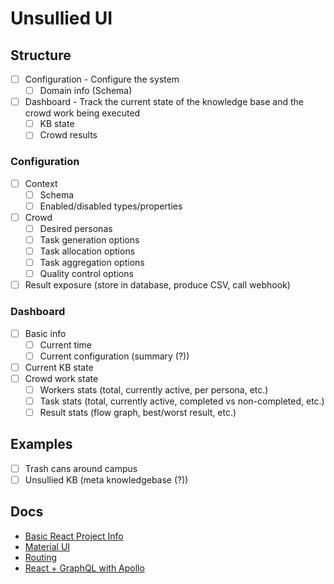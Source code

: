 # Unsullied UI

## Structure
- [ ] Configuration - Configure the system
  - [ ] Domain info (Schema)
- [ ] Dashboard - Track the current state of the knowledge base and the crowd work being executed
  - [ ] KB state
  - [ ] Crowd results

### Configuration
- [ ] Context
  - [ ] Schema
  - [ ] Enabled/disabled types/properties
- [ ] Crowd
  - [ ] Desired personas
  - [ ] Task generation options
  - [ ] Task allocation options
  - [ ] Task aggregation options
  - [ ] Quality control options
- [ ] Result exposure (store in database, produce CSV, call webhook)

### Dashboard
- [ ] Basic info
  - [ ] Current time
  - [ ] Current configuration (summary (?))
- [ ] Current KB state
- [ ] Crowd work state
  - [ ] Workers stats (total, currently active, per persona, etc.)
  - [ ] Task stats (total, currently active, completed vs non-completed, etc.)
  - [ ] Result stats (flow graph, best/worst result, etc.)

## Examples
- [ ] Trash cans around campus
- [ ] Unsullied KB (meta knowledgebase (?))

## Docs
- [Basic React Project Info](README-React.md)
- [Material UI](https://material-ui.com/getting-started/usage/)
- [Routing](https://reacttraining.com/react-router/web/guides/basic-components)
- [React + GraphQL with Apollo](https://medium.com/codingthesmartway-com-blog/getting-started-with-react-and-graphql-395311c1e8da)
<!--

- Make script for personas
- Thrash can properties: Name, location, isFull, thrash can type, size, thrash type
- Abstract properties: Geo-spatial data, Temporal data, Metadata, Labels
- Tasks: Find-Fix-Verify

Thrashcan isFull:
Find: Find (full) thrash cans?
Fix: Label isFull or not isFull?
Verify: Is this trash can (still) full?
Interfaces: AMT, App, URL

1. Create or import KB?
2. Schema
3. Choose personas?
4. Interfaces
5. Dashboard

-->
